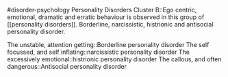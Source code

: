 #disorder-psychology 
Personality Disorders Cluster B::Ego centric, emotional, dramatic and erratic behaviour is observed in this group of [[personality disorders]]. Borderline, narcissistic, histrionic and antisocial personality disorder.

The unstable, attention getting::Borderline personality disorder
The self focussed, and self inflating::narcissistic personality disorder
The excessively emotional::histrionic personality disorder
The callous, and often dangerous::Antisocial personality disorder
